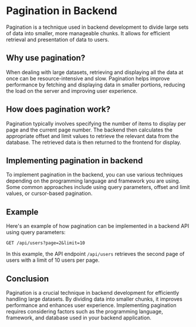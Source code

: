 # Pagination in Backend

Pagination is a technique used in backend development to divide large sets of data into smaller, more manageable chunks. It allows for efficient retrieval and presentation of data to users.

## Why use pagination?

When dealing with large datasets, retrieving and displaying all the data at once can be resource-intensive and slow. Pagination helps improve performance by fetching and displaying data in smaller portions, reducing the load on the server and improving user experience.

## How does pagination work?

Pagination typically involves specifying the number of items to display per page and the current page number. The backend then calculates the appropriate offset and limit values to retrieve the relevant data from the database. The retrieved data is then returned to the frontend for display.

## Implementing pagination in backend

To implement pagination in the backend, you can use various techniques depending on the programming language and framework you are using. Some common approaches include using query parameters, offset and limit values, or cursor-based pagination.

## Example

Here's an example of how pagination can be implemented in a backend API using query parameters:

```
GET /api/users?page=2&limit=10
```

In this example, the API endpoint `/api/users` retrieves the second page of users with a limit of 10 users per page.

## Conclusion

Pagination is a crucial technique in backend development for efficiently handling large datasets. By dividing data into smaller chunks, it improves performance and enhances user experience. Implementing pagination requires considering factors such as the programming language, framework, and database used in your backend application.
